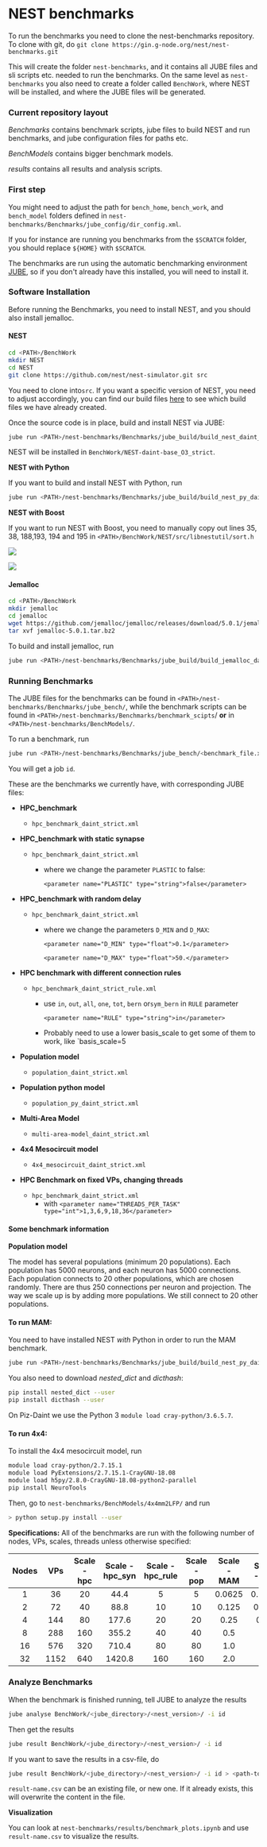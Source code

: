 # NEST benchmarks

To run the benchmarks you need to clone the nest-benchmarks repository. To clone with git, do `git clone https://gin.g-node.org/nest/nest-benchmarks.git`

This will create the folder `nest-benchmarks`, and it contains all JUBE files and sli scripts etc. needed to run the benchmarks. On the same level as `nest-benchmarks` you also need to create a folder called `BenchWork`, where NEST will be installed, and where the JUBE files will be generated.

### Current repository layout

*Benchmarks* contains benchmark scripts, jube files to build NEST and run benchmarks, and jube configuration files for paths etc.

*BenchModels* contains bigger benchmark models.

*results* contains all results and analysis scripts.

### First step

You might need to adjust the path for `bench_home`, `bench_work`, and `bench_model` folders defined in `nest-benchmarks/Benchmarks/jube_config/dir_config.xml`. 

If you for instance are running you benchmarks from the `$SCRATCH` folder, you should replace `${HOME}` with `$SCRATCH`.

The benchmarks are run using the automatic benchmarking environment [JUBE](https://www.fz-juelich.de/ias/jsc/EN/Expertise/Support/Software/JUBE/_node.html), so if you don't already have this installed, you will need to install it.

### Software Installation

Before running the Benchmarks, you need to install NEST, and you should also install jemalloc.

#### NEST

```bash
cd <PATH>/BenchWork
mkdir NEST
cd NEST
git clone https://github.com/nest/nest-simulator.git src
```

You need to clone into`src`. If you want a specific version of NEST, you need to adjust accordingly, you can find our build files [here](https://gin.g-node.org/nest/nest-benchmarks/src/master/Benchmarks/jube_build) to see which build files we have already created.

Once the source code is in place, build and install NEST via JUBE:

```bash
jube run <PATH>/nest-benchmarks/Benchmarks/jube_build/build_nest_daint_strict.xml
```

NEST will be installed in `BenchWork/NEST-daint-base_O3_strict`.

**NEST with Python**

If you want to build and install NEST with Python, run

```bash
jube run <PATH>/nest-benchmarks/Benchmarks/jube_build/build_nest_py_daint_strict.xml
```

**NEST with Boost**

If you want to run NEST with Boost, you need to manually copy out lines 35, 38, 188,193, 194 and 195 in `<PATH>/BenchWork/NEST/src/libnestutil/sort.h`

![](https://gin.g-node.org/nest/nest-benchmarks/src/master/boost1.png)

![](https://gin.g-node.org/nest/nest-benchmarks/src/master/boost2.png)


#### Jemalloc

```bash
cd <PATH>/BenchWork
mkdir jemalloc
cd jemalloc
wget https://github.com/jemalloc/jemalloc/releases/download/5.0.1/jemalloc-5.0.1.tar.bz2
tar xvf jemalloc-5.0.1.tar.bz2
```

To build and install jemalloc, run

```bash
jube run <PATH>/nest-benchmarks/Benchmarks/jube_build/build_jemalloc_daint.xml
```

### Running Benchmarks

The JUBE files for the benchmarks can be found in `<PATH>/nest-benchmarks/Benchmarks/jube_bench/`, while the benchmark scripts can be found in `<PATH>/nest-benchmarks/Benchmarks/benchmark_scipts`/ **or** in `<PATH>/nest-benchmarks/BenchModels/`.

To run a benchmark, run

```bash
jube run <PATH>/nest-benchmarks/Benchmarks/jube_bench/<benchmark_file.xml>
```

You will get a job `id`.

These are the benchmarks we currently have, with corresponding JUBE files:

- **HPC_benchmark**

  - `hpc_benchmark_daint_strict.xml`

- **HPC_benchmark with static synapse**

  - `hpc_benchmark_daint_strict.xml`

    - where we change the parameter `PLASTIC` to false:

      
        `<parameter name="PLASTIC" type="string">false</parameter>`

- **HPC_benchmark with random delay**

  - `hpc_benchmark_daint_strict.xml`

    - where we change the parameters `D_MIN` and `D_MAX`:

      
        `<parameter name="D_MIN" type="float">0.1</parameter>` 

        `<parameter name="D_MAX" type="float">50.</parameter>`

- **HPC benchmark with different connection rules**

  - `hpc_benchmark_daint_strict_rule.xml`

    - use `in`, `out`, `all`, `one`, `tot`, `bern` or`sym_bern` in `RULE` parameter

      
        `<parameter name="RULE" type="string">in</parameter>`

    - Probably need to use a lower basis_scale to get some of them to work, like `basis_scale=5

- **Population model**

  - `population_daint_strict.xml`

- **Population python model**

  - `population_py_daint_strict.xml`

- **Multi-Area Model**

  - `multi-area-model_daint_strict.xml`

- **4x4 Mesocircuit model**

  - `4x4_mesocircuit_daint_strict.xml`

- **HPC Benchmark on fixed VPs, changing threads**

  - `hpc_benchmark_daint_strict.xml`
    - with `<parameter name="THREADS_PER_TASK" type="int">1,3,6,9,18,36</parameter>`


#### Some benchmark information

**Population model**

The model has several populations (minimum 20 populations). Each population has 5000 neurons, and each neuron has 5000 connections. Each population connects to 20 other populations, which are chosen randomly. There are thus 250 connections per neuron and projection. The way we scale up is by adding more populations. We still connect to 20 other populations.

#### To run MAM:

You need to have installed NEST *with* Python in order to run the MAM benchmark.

```bash
jube run <PATH>/nest-benchmarks/Benchmarks/jube_build/build_nest_py_daint_strict.xml
```

You also need to download *nested_dict* and *dicthash*:

```bash
pip install nested_dict --user
pip install dicthash --user
```

On Piz-Daint we use the Python 3 `module load cray-python/3.6.5.7`.

#### To run 4x4:

To install the 4x4 mesocircuit model, run

```bash
module load cray-python/2.7.15.1
module load PyExtensions/2.7.15.1-CrayGNU-18.08
module load h5py/2.8.0-CrayGNU-18.08-python2-parallel
pip install NeuroTools
```

Then, go to `nest-benchmarks/BenchModels/4x4mm2LFP/` and run

```bash
> python setup.py install --user
```

**Specifications:**
All of the benchmarks are run with the following number of nodes, VPs, scales, threads unless otherwise specified:

| Nodes | VPs  | Scale - hpc | Scale - hpc_syn | Scale - hpc_rule | Scale - pop | Scale - MAM | Scale - 4x4 | Threads |
| :---: | :--: | :---------: | :-------------: | :--------------: | :---------: | :---------: | :---------: | :-----: |
|   1   |  36  |     20      |      44.4       |        5         |      5      |   0.0625    |   0.0625    |    6    |
|   2   |  72  |     40      |      88.8       |        10        |     10      |    0.125    |    0.125    |    6    |
|   4   | 144  |     80      |      177.6      |        20        |     20      |    0.25     |    0.25     |    6    |
|   8   | 288  |     160     |      355.2      |        40        |     40      |     0.5     |     0.5     |    6    |
|  16   | 576  |     320     |      710.4      |        80        |     80      |     1.0     |     1.0     |    6    |
|  32   | 1152 |     640     |     1420.8      |       160        |     160     |     2.0     |     2.0     |    6    |



### Analyze Benchmarks

When the benchmark is finished running, tell JUBE to analyze the results

```bash
jube analyse BenchWork/<jube_directory>/<nest_version>/ -i id
```

Then get the results

```bash
jube result BenchWork/<jube_directory>/<nest_version>/ -i id
```

If you want to save the results in a csv-file, do

```bash
jube result BenchWork/<jube_directory>/<nest_version>/ -i id > <path-to-directory-you-want>/result-name.csv
```

`result-name.csv` can be an existing file, or new one. If it already exists, this will overwrite the content in the file.

**Visualization**

You can look at `nest-benchmarks/results/benchmark_plots.ipynb` and use `result-name.csv` to visualize the results.














